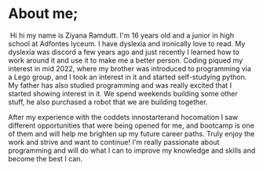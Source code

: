  About me;
=========

 Hi hi my name is Ziyana Ramdutt. I'm 16 years old and a junior in high school at Adfontes lyceum. I have dyslexia and ironically love to read. My dyslexia was discord a few years ago and just recently I learned how to work around it and use it to make me a better person. Coding piqued my interest in mid 2022, where my brother was introduced to programming via a Lego group, and I took an interest in it and started self-studying python. My father has also studied programming and was really excited that I started showing interest in it. We spend weekends building some other stuff, he also purchased a robot that we are building together.   

After my experience with the coddets innostarterand hocomation I saw different opportunities that were being opened for me, and bootcamp is one of them and will help me brighten up my future career paths. Truly enjoy the work and strive and want to continue! I'm really passionate about programming and will do what I can to improve my knowledge and skills and become the best I can.
